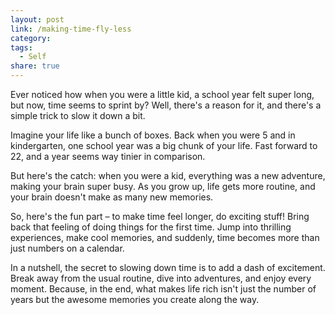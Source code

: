 ```yaml
---
layout: post
link: /making-time-fly-less
category:
tags:
  - Self
share: true
---
```

Ever noticed how when you were a little kid, a school year felt super long, but now, time seems to sprint by? Well, there's a reason for it, and there's a simple trick to slow it down a bit.

Imagine your life like a bunch of boxes. Back when you were 5 and in kindergarten, one school year was a big chunk of your life. Fast forward to 22, and a year seems way tinier in comparison.

But here's the catch: when you were a kid, everything was a new adventure, making your brain super busy. As you grow up, life gets more routine, and your brain doesn't make as many new memories.

So, here's the fun part – to make time feel longer, do exciting stuff! Bring back that feeling of doing things for the first time. Jump into thrilling experiences, make cool memories, and suddenly, time becomes more than just numbers on a calendar.

In a nutshell, the secret to slowing down time is to add a dash of excitement. Break away from the usual routine, dive into adventures, and enjoy every moment. Because, in the end, what makes life rich isn't just the number of years but the awesome memories you create along the way.